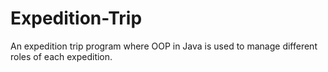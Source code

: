 # Expedition-Trip
An expedition trip program where OOP in Java is used to manage different roles of each expedition.
